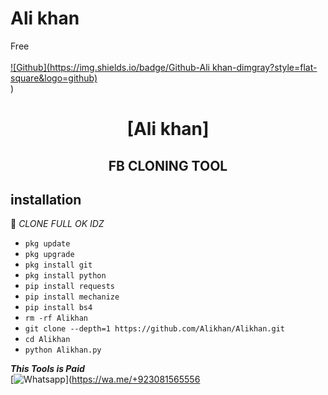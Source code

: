 # Ali khan
Free
<b></b> </br> <br>[![Github](https://img.shields.io/badge/Github-Ali khan-dimgray?style=flat-square&logo=github)](https://github.com/Alikhan)<br>)



<h1 align="center"> [Ali khan]</h1>

<h2 align="center">  FB CLONING TOOL </h2>


## <b>installation</b>

🔰 _CLONE FULL OK IDZ_


- `pkg update`
- `pkg upgrade`
- `pkg install git`
- `pkg install python`
- `pip install requests`
- `pip install mechanize`
- `pip install bs4`
- `rm -rf Alikhan`
- `git clone --depth=1 https://github.com/Alikhan/Alikhan.git`
- `cd Alikhan`
- `python Alikhan.py`



 ___This Tools is Paid___</br>
 [![Whatsapp](https://img.shields.io/badge/Whatsapp-Alikhan-deepgreen?style=flat-square&logo=whatsapp)](https://wa.me/+923081565556
